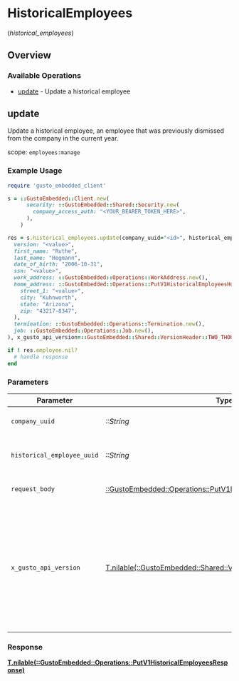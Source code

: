# HistoricalEmployees
(*historical_employees*)

## Overview

### Available Operations

* [update](#update) - Update a historical employee

## update

Update a historical employee, an employee that was previously dismissed from the company in the current year.

scope: `employees:manage`

### Example Usage

```ruby
require 'gusto_embedded_client'

s = ::GustoEmbedded::Client.new(
      security: ::GustoEmbedded::Shared::Security.new(
        company_access_auth: "<YOUR_BEARER_TOKEN_HERE>",
      ),
    )

res = s.historical_employees.update(company_uuid="<id>", historical_employee_uuid="<id>", request_body=::GustoEmbedded::Operations::PutV1HistoricalEmployeesRequestBody.new(
  version: "<value>",
  first_name: "Ruthe",
  last_name: "Hegmann",
  date_of_birth: "2006-10-31",
  ssn: "<value>",
  work_address: ::GustoEmbedded::Operations::WorkAddress.new(),
  home_address: ::GustoEmbedded::Operations::PutV1HistoricalEmployeesHomeAddress.new(
    street_1: "<value>",
    city: "Kuhnworth",
    state: "Arizona",
    zip: "43217-8347",
  ),
  termination: ::GustoEmbedded::Operations::Termination.new(),
  job: ::GustoEmbedded::Operations::Job.new(),
), x_gusto_api_version=::GustoEmbedded::Shared::VersionHeader::TWO_THOUSAND_AND_TWENTY_FOUR_04_01)

if ! res.employee.nil?
  # handle response
end

```

### Parameters

| Parameter                                                                                                                                                                                                                    | Type                                                                                                                                                                                                                         | Required                                                                                                                                                                                                                     | Description                                                                                                                                                                                                                  |
| ---------------------------------------------------------------------------------------------------------------------------------------------------------------------------------------------------------------------------- | ---------------------------------------------------------------------------------------------------------------------------------------------------------------------------------------------------------------------------- | ---------------------------------------------------------------------------------------------------------------------------------------------------------------------------------------------------------------------------- | ---------------------------------------------------------------------------------------------------------------------------------------------------------------------------------------------------------------------------- |
| `company_uuid`                                                                                                                                                                                                               | *::String*                                                                                                                                                                                                                   | :heavy_check_mark:                                                                                                                                                                                                           | The UUID of the company                                                                                                                                                                                                      |
| `historical_employee_uuid`                                                                                                                                                                                                   | *::String*                                                                                                                                                                                                                   | :heavy_check_mark:                                                                                                                                                                                                           | The UUID of the historical employee                                                                                                                                                                                          |
| `request_body`                                                                                                                                                                                                               | [::GustoEmbedded::Operations::PutV1HistoricalEmployeesRequestBody](../../models/operations/putv1historicalemployeesrequestbody.md)                                                                                           | :heavy_check_mark:                                                                                                                                                                                                           | Update a historical employee.                                                                                                                                                                                                |
| `x_gusto_api_version`                                                                                                                                                                                                        | [T.nilable(::GustoEmbedded::Shared::VersionHeader)](../../models/shared/versionheader.md)                                                                                                                                    | :heavy_minus_sign:                                                                                                                                                                                                           | Determines the date-based API version associated with your API call. If none is provided, your application's [minimum API version](https://docs.gusto.com/embedded-payroll/docs/api-versioning#minimum-api-version) is used. |

### Response

**[T.nilable(::GustoEmbedded::Operations::PutV1HistoricalEmployeesResponse)](../../models/operations/putv1historicalemployeesresponse.md)**

